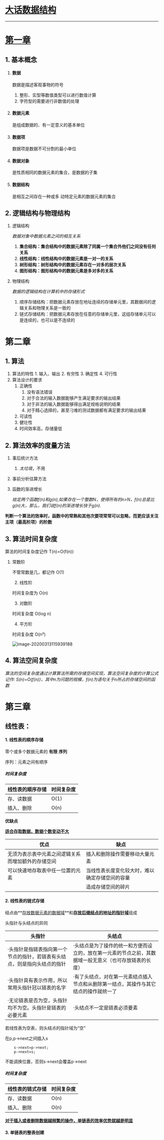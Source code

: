# <u>大话数据结构</u>

***

# <u>第一章</u>

## 1. 基本概念

  1. #### 数据
    
      数据是描述客观事物的符号
      
        1. 整形、实型等数值类型可以进行数值计算
        2. 字符型的需要进行非数值的处理
      
  2. #### 数据元素
    
      是组成数据的、有一定意义的基本单位
      
  3. #### 数据项

       数据项是数据不可分割的最小单位

  4. #### 数据对象

       是性质相同的数据元素的集合，是数据的子集

  5. #### 数据结构

       是相互之间存在一种或多 动特定元素的数据元素的集合

## 2. 逻辑结构与物理结构

 1. 逻辑结构

    *数据对象中数据元素之间的相互关系*

    1. **集合结构：集合结构中的数据元素除了同属一个集合外他们之间没有任何关系**
    2. **线性结构：线性结构中的数据元素是一对一的关系**
    3. **树形结构：树形结构中的数据元素存在一对多的层次关系**
    4. **图形结构：图形结构中的数据元素是多对多的关系**

    

 2. 物理结构

    *数据的逻辑结构在计算机中的存储形式*

    1. 顺序存储结构：把数据元素存放在地址连续的存储单元里，其数据间的逻辑关系和物理关系是一致的
    2. 链式存储结构：把数据元素存放在任意的存储单元里，这组存储单元可以是连续的，也可以是不连续的

# 第二章

## 1. 算法

1. 算法的特性
          1. 输入、输出
          2. 有穷性
          3. 确定性
          4. 可行性
2. 算法设计的要求
	1. 正确性
      	1. 没有语法错误
        2. 对于合法的输入数据能够产生满足要求的输出结果
        3. 对于非法的输入数据能够得出满足规格说明的结果
        4. 对于精心选择的，甚至刁难的测试数据都有满足要求的输出结果
	2. 可读性
	3. 健壮性
	4. 时间效率高，存储量低

## 2. 算法效率的度量方法

1. 事后统计方法
  
   1. *太垃圾*，不用
   
2. 事前分析估算方法

3. 函数的渐进增长

    ​		*给定两个函数f(n)和g(n),如果存在一个整数N，使得所有的n>N，f(n)总是比g(n)大，那么，我们说f(n)的渐进增长快于g(n).*

**判断一个算法的效率时，函数中的常熟和其他次要项常常可以忽略，而更应该关注主项（最高阶项）的阶数**

## 3. 算法时间复杂度

算法的时间复杂度记作	T(n)=O(f(n))

  1. 常数阶

     不管常数是几，都记作	O(1)

		2. 线性阶

     时间复杂度为	O(n)

		3. 对数阶

     时间复杂度	O(log n)

		4. 平方阶

     时间复杂度	O(n²)

     ![image-20200313115939188](C:\Users\laoduan\AppData\Roaming\Typora\typora-user-images\image-20200313115939188.png)

## 4. 算法空间复杂度

*算法的空间复杂度通过计算算法所需的存储空间实现，算法空间复杂度的计算公式记作:	S(n)=O(f(n))，其中n为问题的规模，f(n)为语句关于n所占的存储空间的函数*

# 第三章

## **线性表**：

#### 1. 线性表的顺序存储

零个或多个数据元素的  **有限**  **序列**  

序列：元素之间有顺序

##### 时间复杂度

| 线性表的顺序存储 | 时间复杂度 |
| ---------------- | ---------- |
| 存、读数据       | O(1)       |
| 插入、删除       | O(n)       |

**优缺点**

<u>**适合存取数据，数据个数变动不大**</u>

| 优点                                               | 缺点                                           |
| -------------------------------------------------- | ---------------------------------------------- |
| 无须为表示表中元素之间逻辑关系而增加额外的存储空间 | 插入和删除操作需要移动大量元素                 |
| 可以快速地存取表中任一位置的元素                   | 当线性表长度变化较大时，难以确定存储空间的容量 |
|                                                    | 造成存储空间的碎片                             |

#### 2. 线性表的链式存储

结点由**<u>存放数据元素的数据域</u>**和<u>**存放后继结点的地址的指针域**</u>组成

头指针与头结点的异同

| 头指针                                                       | 头结点                                                       |
| ------------------------------------------------------------ | ------------------------------------------------------------ |
| ·头指针是指链表指向第一个节点的指针，若链表有头结点，则是指向头结点的指针 | ·头结点是为了操作的统一和方便而设立的，放在第一元素的节点之前，其数据域一般无意义（也可存放链表的长度） |
| ·头指针具有表示作用，所以常用头指针冠以链表的名字            | ·有了头结点，对在第一元素结点插入节点和从删除第一结点，其操作与其它结点的操作就统一了 |
| ·无论链表是否为空，头指针均不为空。头指针是链表的必要元素    | ·头结点不一定是链表必须要素                                  |

若线性表为空表，则头结点的指针域为“空”

在p,p->next之间插入s

		s->next=p->next;
		p->next=s;

不能调换位置，否则s->next会覆盖p->next

##### 时间复杂度

| 线性表的链式存储 | 时间复杂度 |
| ---------------- | ---------- |
| 存、读数据       | O(n)       |
| 插入、删除       | O(n)       |

<u>**对于插入或者删除数据越频繁的操作，单链表的效率优势就越是明显**</u>

#### 3. 单链表的整表创建